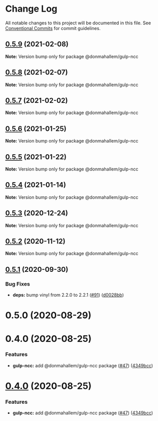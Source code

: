 # Change Log

All notable changes to this project will be documented in this file.
See [Conventional Commits](https://conventionalcommits.org) for commit guidelines.

## [0.5.9](https://github.com/donmahallem/js-libs/compare/@donmahallem/gulp-ncc@0.5.8...@donmahallem/gulp-ncc@0.5.9) (2021-02-08)

**Note:** Version bump only for package @donmahallem/gulp-ncc






## [0.5.8](https://github.com/donmahallem/js-libs/compare/@donmahallem/gulp-ncc@0.5.7...@donmahallem/gulp-ncc@0.5.8) (2021-02-07)

**Note:** Version bump only for package @donmahallem/gulp-ncc






## [0.5.7](https://github.com/donmahallem/js-libs/compare/@donmahallem/gulp-ncc@0.5.6...@donmahallem/gulp-ncc@0.5.7) (2021-02-02)

**Note:** Version bump only for package @donmahallem/gulp-ncc






## [0.5.6](https://github.com/donmahallem/js-libs/compare/@donmahallem/gulp-ncc@0.5.5...@donmahallem/gulp-ncc@0.5.6) (2021-01-25)

**Note:** Version bump only for package @donmahallem/gulp-ncc






## [0.5.5](https://github.com/donmahallem/js-libs/compare/@donmahallem/gulp-ncc@0.5.4...@donmahallem/gulp-ncc@0.5.5) (2021-01-22)

**Note:** Version bump only for package @donmahallem/gulp-ncc






## [0.5.4](https://github.com/donmahallem/js-libs/compare/@donmahallem/gulp-ncc@0.5.3...@donmahallem/gulp-ncc@0.5.4) (2021-01-14)

**Note:** Version bump only for package @donmahallem/gulp-ncc






## [0.5.3](https://github.com/donmahallem/js-libs/compare/@donmahallem/gulp-ncc@0.5.2...@donmahallem/gulp-ncc@0.5.3) (2020-12-24)

**Note:** Version bump only for package @donmahallem/gulp-ncc






## [0.5.2](https://github.com/donmahallem/js-libs/compare/@donmahallem/gulp-ncc@0.5.1...@donmahallem/gulp-ncc@0.5.2) (2020-11-12)

**Note:** Version bump only for package @donmahallem/gulp-ncc






## [0.5.1](https://github.com/donmahallem/js-libs/compare/@donmahallem/gulp-ncc@0.5.0...@donmahallem/gulp-ncc@0.5.1) (2020-09-30)


### Bug Fixes

* **deps:** bump vinyl from 2.2.0 to 2.2.1 ([#91](https://github.com/donmahallem/js-libs/issues/91)) ([d0028bb](https://github.com/donmahallem/js-libs/commit/d0028bb23983b91d2d2b0910759c5cc43fc171b5))






# 0.5.0 (2020-08-29)



# 0.4.0 (2020-08-25)


### Features

* **gulp-ncc:** add @donmahallem/gulp-ncc package ([#47](https://github.com/donmahallem/js-libs/issues/47)) ([4349bcc](https://github.com/donmahallem/js-libs/commit/4349bcc78ca6fe3453f46af5982de517a7efa43e))






# [0.4.0](https://github.com/donmahallem/js-libs/compare/v0.3.0...v0.4.0) (2020-08-25)


### Features

* **gulp-ncc:** add @donmahallem/gulp-ncc package ([#47](https://github.com/donmahallem/js-libs/issues/47)) ([4349bcc](https://github.com/donmahallem/js-libs/commit/4349bcc78ca6fe3453f46af5982de517a7efa43e))
